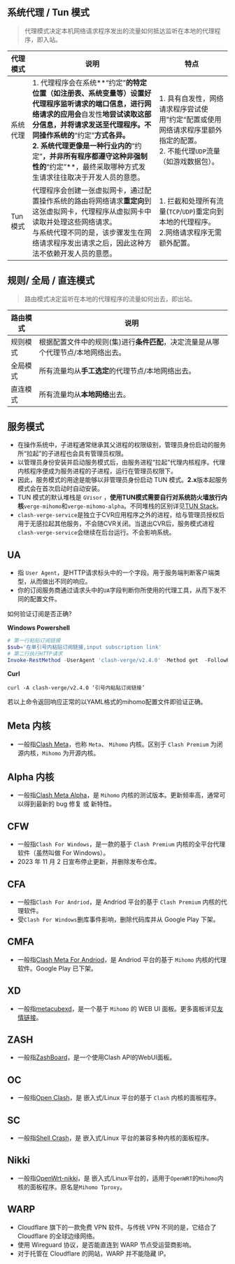 ## 系统代理 / Tun 模式

> 代理模式决定本机网络请求程序发出的流量如何抵达监听在本地的代理程序，即入站。

| 代理模式 | 说明                                                                                                                                                                                                                                                                                                                                                         | 特点                                                                                                                          |
| -------- | ------------------------------------------------------------------------------------------------------------------------------------------------------------------------------------------------------------------------------------------------------------------------------------------------------------------------------------------------------------ | ----------------------------------------------------------------------------------------------------------------------------- |
| 系统代理 | 1. 代理程序会在系统**“约定”**的特定位置（如注册表、系统变量等）设置好代理程序监听请求的端口信息，进行网络请求的应用会**自发性**地尝试读取这部分信息，并将请求发送至代理程序。不同操作系统的**“约定”**方式各异。<br />2. 系统代理更像是一种行业内的**“约定”**，并非所有程序都遵守这种非强制性的**“约定”**，最终采取哪种方式发生请求往往取决于开发人员的意愿。 | 1. 具有自发性，网络请求程序尝试使用”约定“配置或使用网络请求程序里额外指定的配置。<br />2. 不能代理`UDP`流量（如游戏数据包）。 |
| Tun 模式 | 代理程序会创建一张虚拟网卡，通过配置操作系统的路由将网络请求**重定向**到这张虚拟网卡，代理程序从虚拟网卡中读取并处理这些网络请求。<br />与系统代理不同的是，该步骤发生在网络请求程序发出请求之后，因此这种方法不依赖开发人员的意愿。                                                                                                                         | 1. 拦截和处理所有流量(`TCP`/`UDP`)重定向到本地的代理程序。<br />2.网络请求程序无需额外配置。                                  |

## 规则/ 全局 / 直连模式

> 路由模式决定监听在本地的代理程序的流量如何出去，即出站。

| 路由模式 | 说明                                                                              |
| -------- | --------------------------------------------------------------------------------- |
| 规则模式 | 根据配置文件中的规则(集)进行**条件匹配**，决定流量是从哪个代理节点/本地网络出去。 |
| 全局模式 | 所有流量均从**手工选定**的代理节点/本地网络出去。                                 |
| 直连模式 | 所有流量均从**本地网络**出去。                                                    |

## 服务模式

- 在操作系统中，子进程通常继承其父进程的权限级别，管理员身份启动的服务所“拉起”的子进程也会具有管理员权限。
- 以管理员身份安装并启动服务模式后，由服务进程“拉起”代理内核程序。代理内核程序便成为服务进程的子进程，运行在管理员权限下。
- 因此，服务模式的用途是能够以非管理员身份启动 TUN 模式。**2.x**版本起服务模式会在首次启动时自动安装。
- TUN 模式的默认堆栈是 `GVisor` ，**使用TUN模式需要自行对系统防火墙放行内核**`verge-mihomo`和`verge-mihomo-alpha`。不同堆栈的区别详见[TUN Stack](https://wiki.metacubex.one/config/inbound/tun/#stack)。
- `clash-verge-service`是独立于CVR应用程序之外的进程，给与管理员授权后用于无感拉起其他服务，不会随CVR关闭。当退出CVR后，服务模式进程`clash-verge-service`会继续在后台运行。不会影响系统。

## UA

- 指 `User Agent`，是HTTP请求标头中的一个字段。用于服务端判断客户端类型，从而做出不同的响应。
- 你的订阅服务商通过请求头中的`UA`字段判断你所使用的代理工具，从而下发不同的配置文件。

如何验证订阅是否正确?

**Windows Powershell**

```PowerShell
# 第一行粘贴订阅链接
$sub='在单引号内粘贴订阅链接,input subscription link'
# 第二行执行HTTP请求
Invoke-RestMethod -UserAgent 'clash-verge/v2.4.0' -Method get  -FollowRelLink -uri $sub
```

**Curl**

```shell
curl -A clash-verge/v2.4.0 ‘引号内粘贴订阅链接’
```

若以上命令返回响应正常的以YAML格式的mihomo配置文件即验证正确。

## Meta 内核

- 一般指[Clash Meta](https://github.com/MetaCubeX/mihomo/releases/latest)，也称 `Meta`、 `Mihomo` 内核。区别于 `Clash Premium` 为闭源内核，`Mihomo` 为开源内核。

## Alpha 内核

- 一般指[Clash Meta Alpha](https://github.com/MetaCubeX/mihomo/releases/tag/Prerelease-Alpha)，是 `Mihomo` 内核的测试版本。更新频率高，通常可以得到最新的 bug 修复 或 新特性。

## CFW

- 一般指`Clash For Windows`，是一款的基于 `Clash Premium` 内核的全平台代理软件（虽然叫做 For Windows）。
- 2023 年 11 月 2 日宣布停止更新，并删除发布仓库。

## CFA

- 一般指`Clash For Andriod`，是 Andriod 平台的基于 `Clash Premium` 内核的代理软件。
- 受`Clash For Windows`删库事件影响，删除代码库并从 Google Play 下架。

## CMFA

- 一般指[Clash Meta For Andriod](https://github.com/MetaCubeX/ClashMetaForAndroid/releases/latest)，是 Andriod 平台的基于 `Mihomo` 内核的代理软件。Google Play 已下架。

## XD

- 一般指[metacubexd](https://github.com/MetaCubeX/metacubexd)，是一个基于 `Mihomo` 的 WEB UI 面板。更多面板详见[友情链接](../friendship.md#web-ui)。

## ZASH

- 一般指[ZashBoard](https://github.com/Zephyruso/zashboard)，是一个使用Clash API的WebUI面板。

## OC

- 一般指[Open Clash](https://github.com/vernesong/OpenClash)，是 嵌入式/Linux 平台的基于 `Clash` 内核的面板程序。

## SC

- 一般指[Shell Crash](https://github.com/juewuy/ShellCrash)，是 嵌入式/Linux 平台的兼容多种内核的面板程序。

## Nikki

- 一般指[OpenWrt-nikki](https://github.com/nikkinikki-org/OpenWrt-nikki)，是 嵌入式/Linux平台的，适用于`OpenWRT`的`Mihomo`内核的面板程序。原名是`Mihomo Tproxy`。

## WARP

- Cloudflare 旗下的一款免费 VPN 软件。与传统 VPN 不同的是，它结合了 Cloudflare 的全球边缘网络。
- 使用 Wireguard 协议，是否能直连到 WARP 节点受运营商影响。
- 对于托管在 Cloudflare 的网站，WARP 并不能隐藏 IP。

